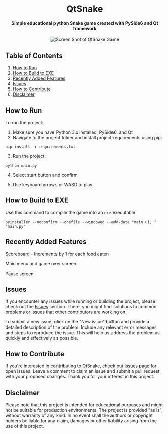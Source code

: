 <div align="center">
  <h1>QtSnake</h1>
  <h4>Simple educational python Snake game created with PySide6 and Qt framework</h4>
  <img src="https://github.com/gudarzi/QtSnake/assets/30085894/c4dbea2a-aebc-4ba8-896c-ab20c06c0799" alt="Screen Shot of QtSnake Game">
</div>


## Table of Contents
1. [How to Run](#how-to-run)
2. [How to Build to EXE](#how-to-build-to-exe)
3. [Recently Added Features](#features)
4. [Issues](#issues)
5. [How to Contribute](#how-to-contribute)
6. [Disclaimer](#disclaimer)


## How to Run
To run the project:
1. Make sure you have Python 3.x installed, PySide6, and Qt
2. Navigate to the project folder and install project requirements using pip:
```
pip install -r requirements.txt
```
3. Run the project:
```
python main.py
```
4. Select start button and confirm

5. Use keyboard arrows or WASD to play.


## How to Build to EXE
Use this command to compile the game into an `exe` executable:
```
pyinstaller --noconfirm --onefile --windowed --add-data "main.ui;."  "main.py"
```

## Recently Added Features
Scoreboard - Increments by 1 for each food eaten

Main menu and game over screen

Pause screen

## Issues
If you encounter any issues while running or building the project, please check out the [Issues](https://github.com/gudarzi/QtSnake/issues) section. There, you might find solutions to common problems or issues that other contributors are working on.

To submit a new issue, click on the "New issue" button and provide a detailed description of the problem. Include any relevant error messages and steps to reproduce the issue. This will help us address the problem as quickly and effectively as possible.


## How to Contribute
If you're interested in contributing to QtSnake, check out [Issues](https://github.com/gudarzi/QtSnake/issues) page for open issues. Leave a comment to claim an issue and submit a pull request with your proposed changes. Thank you for your interest in this project.


## Disclaimer
Please note that this project is intended for educational purposes and might not be suitable for production environments. The project is provided "as is", without warranty of any kind. In no event shall the authors or copyright holders be liable for any claim, damages or other liability arising from the use of this project.

